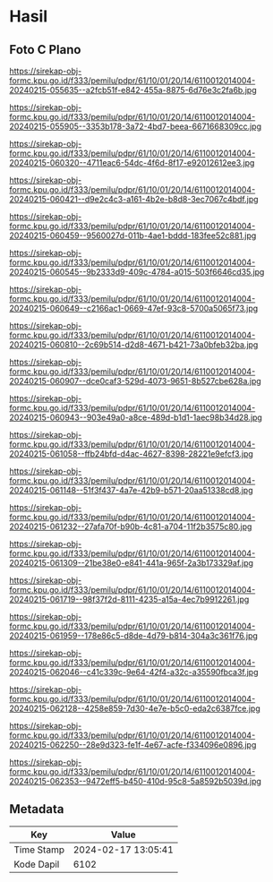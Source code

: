 # Hasil

## Foto C Plano

https://sirekap-obj-formc.kpu.go.id/f333/pemilu/pdpr/61/10/01/20/14/6110012014004-20240215-055635--a2fcb51f-e842-455a-8875-6d76e3c2fa6b.jpg

https://sirekap-obj-formc.kpu.go.id/f333/pemilu/pdpr/61/10/01/20/14/6110012014004-20240215-055905--3353b178-3a72-4bd7-beea-6671668309cc.jpg

https://sirekap-obj-formc.kpu.go.id/f333/pemilu/pdpr/61/10/01/20/14/6110012014004-20240215-060320--4711eac6-54dc-4f6d-8f17-e92012612ee3.jpg

https://sirekap-obj-formc.kpu.go.id/f333/pemilu/pdpr/61/10/01/20/14/6110012014004-20240215-060421--d9e2c4c3-a161-4b2e-b8d8-3ec7067c4bdf.jpg

https://sirekap-obj-formc.kpu.go.id/f333/pemilu/pdpr/61/10/01/20/14/6110012014004-20240215-060459--9560027d-011b-4ae1-bddd-183fee52c881.jpg

https://sirekap-obj-formc.kpu.go.id/f333/pemilu/pdpr/61/10/01/20/14/6110012014004-20240215-060545--9b2333d9-409c-4784-a015-503f6646cd35.jpg

https://sirekap-obj-formc.kpu.go.id/f333/pemilu/pdpr/61/10/01/20/14/6110012014004-20240215-060649--c2166ac1-0669-47ef-93c8-5700a5065f73.jpg

https://sirekap-obj-formc.kpu.go.id/f333/pemilu/pdpr/61/10/01/20/14/6110012014004-20240215-060810--2c69b514-d2d8-4671-b421-73a0bfeb32ba.jpg

https://sirekap-obj-formc.kpu.go.id/f333/pemilu/pdpr/61/10/01/20/14/6110012014004-20240215-060907--dce0caf3-529d-4073-9651-8b527cbe628a.jpg

https://sirekap-obj-formc.kpu.go.id/f333/pemilu/pdpr/61/10/01/20/14/6110012014004-20240215-060943--903e49a0-a8ce-489d-b1d1-1aec98b34d28.jpg

https://sirekap-obj-formc.kpu.go.id/f333/pemilu/pdpr/61/10/01/20/14/6110012014004-20240215-061058--ffb24bfd-d4ac-4627-8398-28221e9efcf3.jpg

https://sirekap-obj-formc.kpu.go.id/f333/pemilu/pdpr/61/10/01/20/14/6110012014004-20240215-061148--51f3f437-4a7e-42b9-b571-20aa51338cd8.jpg

https://sirekap-obj-formc.kpu.go.id/f333/pemilu/pdpr/61/10/01/20/14/6110012014004-20240215-061232--27afa70f-b90b-4c81-a704-11f2b3575c80.jpg

https://sirekap-obj-formc.kpu.go.id/f333/pemilu/pdpr/61/10/01/20/14/6110012014004-20240215-061309--21be38e0-e841-441a-965f-2a3b173329af.jpg

https://sirekap-obj-formc.kpu.go.id/f333/pemilu/pdpr/61/10/01/20/14/6110012014004-20240215-061719--98f37f2d-8111-4235-a15a-4ec7b9912261.jpg

https://sirekap-obj-formc.kpu.go.id/f333/pemilu/pdpr/61/10/01/20/14/6110012014004-20240215-061959--178e86c5-d8de-4d79-b814-304a3c361f76.jpg

https://sirekap-obj-formc.kpu.go.id/f333/pemilu/pdpr/61/10/01/20/14/6110012014004-20240215-062046--c41c339c-9e64-42f4-a32c-a35590fbca3f.jpg

https://sirekap-obj-formc.kpu.go.id/f333/pemilu/pdpr/61/10/01/20/14/6110012014004-20240215-062128--4258e859-7d30-4e7e-b5c0-eda2c6387fce.jpg

https://sirekap-obj-formc.kpu.go.id/f333/pemilu/pdpr/61/10/01/20/14/6110012014004-20240215-062250--28e9d323-fe1f-4e67-acfe-f334096e0896.jpg

https://sirekap-obj-formc.kpu.go.id/f333/pemilu/pdpr/61/10/01/20/14/6110012014004-20240215-062353--9472eff5-b450-410d-95c8-5a8592b5039d.jpg


## Metadata

| Key        | Value               |
| ---------- | ------------------- |
| Time Stamp | 2024-02-17 13:05:41 |
| Kode Dapil | 6102                |




